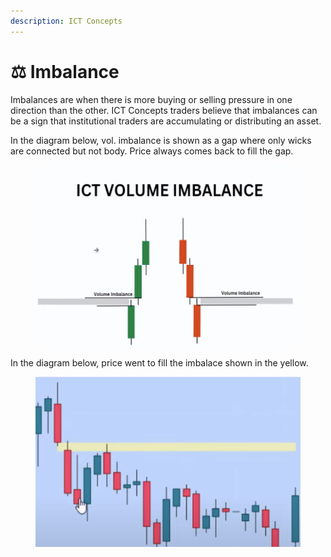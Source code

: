```yaml
---
description: ICT Concepts
---
```


# ⚖ Imbalance

Imbalances are when there is more buying or selling pressure in one direction than the other. ICT Concepts traders believe that imbalances can be a sign that institutional traders are accumulating or distributing an asset.

In the diagram below, vol. imbalance is shown as a gap where only wicks are connected but not body. Price always comes back to fill the gap.

<figure><img src="../.gitbook/assets/image (14).png" alt=""><figcaption></figcaption></figure>

In the diagram below, price went to fill the imbalace shown in the yellow.

<figure><img src="../.gitbook/assets/image (17).png" alt=""><figcaption></figcaption></figure>
